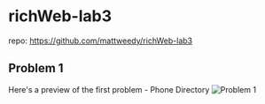 # richWeb-lab3
repo: https://github.com/mattweedy/richWeb-lab3

## Problem 1
Here's a preview of the first problem - Phone Directory
![Problem 1](https://github.com/mattweedy/richWeb-lab3/assets/38864508/58ecbc62-9777-4dd0-a94c-f2f2cafd4547)
